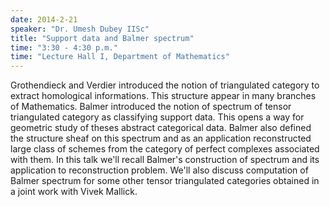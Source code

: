 ```yaml
---
date: 2014-2-21
speaker: "Dr. Umesh Dubey IISc"
title: "Support data and Balmer spectrum"
time: "3:30 - 4:30 p.m." 
time: "Lecture Hall I, Department of Mathematics"
---
```

Grothendieck and Verdier introduced the notion of triangulated category to extract homological informations. This structure appear in many branches of Mathematics. Balmer introduced the notion of spectrum of tensor triangulated category as classifying support data. This opens a way for geometric study of theses abstract categorical data. Balmer also defined the structure sheaf on this spectrum and as an application reconstructed large class of schemes from the category of perfect complexes associated with them. In this talk we'll recall Balmer's construction of spectrum and its application to reconstruction problem. We'll also discuss computation of Balmer spectrum for some other tensor triangulated categories obtained in a joint work with Vivek Mallick.
